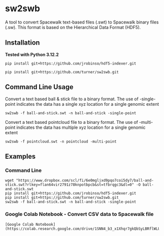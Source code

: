# sw2swb

A tool to convert Spacewalk text-based files (.swt) to Spacewalk binary files (.sw). This format is based on the Hierarchical Data Format (HDF5).

## Installation

**Tested with Python 3.12.2**

```
pip install git+https://github.com/jrobinso/hdf5-indexer.git
```

```
pip install git+https://github.com/turner/sw2swb.git
```

## Command Line Usage

Convert a text based ball & stick file to a binary format. The use of -single-point indicates the data has a single 
xyz location for a single genomic extent

```commandline
sw2swb -f ball-and-stick.swt -n ball-and-stick -single-point
```

Convert a text based pointcloud file to a binary format. The use of -multi-point indicates the data has multiple 
xyz location for a single genomic extent

```commandline
sw2swb -f pointcloud.swt -n pointcloud -multi-point
```

## Examples

### Command Line
```commandline
wget "https://www.dropbox.com/scl/fi/6e0mgljxd9pqo7coi5dy7/ball-and-stick.swt?rlkey=flan64vir2791z78knpotbpcb&st=tfbrqgc3&dl=0" -O ball-and-stick.swt
pip install git+https://github.com/jrobinso/hdf5-indexer.git
pip install git+https://github.com/turner/sw2swb.git
sw2swb -f ball-and-stick.swt -n ball-and-stick -single-point
```

### Google Colab Notebook - Convert CSV data to Spacewalk file
```Google Colab Notebook
[Google Colab Notebook](https://colab.research.google.com/drive/1SNN4_b3_x1Xhqr7gkQbSyLBRflWLUdRO#scrollTo=6gVm7bkpYeF7)
```

